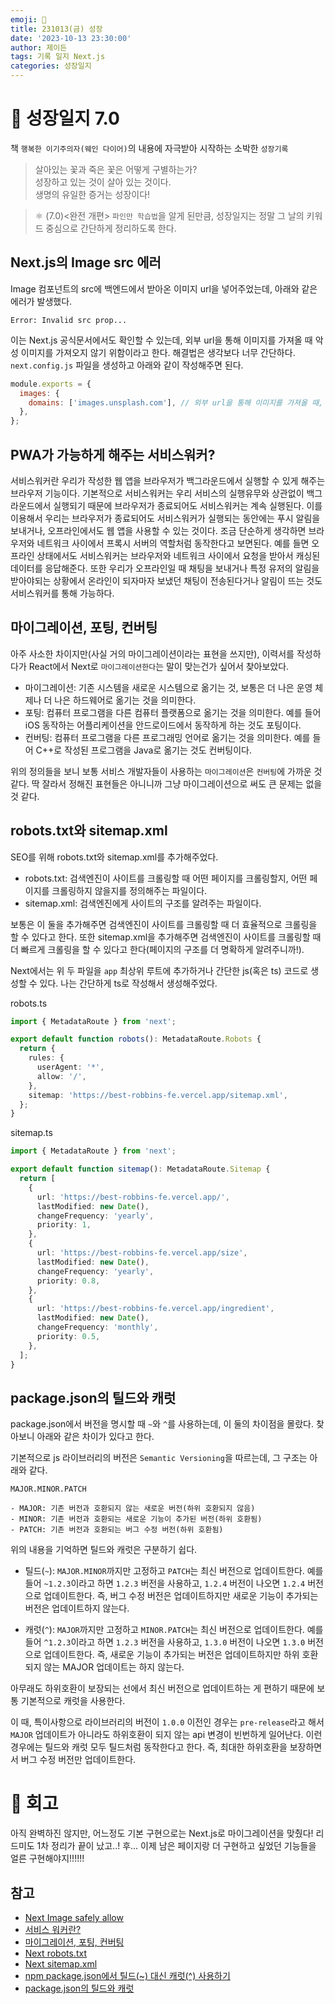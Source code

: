 ```yaml
---
emoji: 🌱
title: 231013(금) 성장
date: '2023-10-13 23:30:00'
author: 제이든
tags: 기록 일지 Next.js
categories: 성장일지
---
```


# 🚤 성장일지 7.0

책 `행복한 이기주의자(웨인 다이어)`의 내용에 자극받아 시작하는 소박한 `성장기록`

> 살아있는 꽃과 죽은 꽃은 어떻게 구별하는가?<br/>
> 성장하고 있는 것이 살아 있는 것이다.<br/>
> 생명의 유일한 증거는 성장이다!

> ⚛ (7.0)<완전 개편> `파인만 학습법`을 알게 된만큼, 성장일지는 정말 그 날의 키워드 중심으로 간단하게 정리하도록 한다.

## Next.js의 Image src 에러

Image 컴포넌트의 src에 백엔드에서 받아온 이미지 url을 넣어주었는데, 아래와 같은 에러가 발생했다.

```
Error: Invalid src prop...
```

이는 Next.js 공식문서에서도 확인할 수 있는데, 외부 url을 통해 이미지를 가져올 때 악성 이미지를 가져오지 않기 위함이라고 한다. 해결법은 생각보다 너무 간단하다. `next.config.js` 파일을 생성하고 아래와 같이 작성해주면 된다.

```js
module.exports = {
  images: {
    domains: ['images.unsplash.com'], // 외부 url을 통해 이미지를 가져올 때, 허용할 도메인을 적어준다.
  },
};
```

## PWA가 가능하게 해주는 서비스워커?

서비스워커란 우리가 작성한 웹 앱을 브라우저가 백그라운드에서 실행할 수 있게 해주는 브라우저 기능이다. 기본적으로 서비스워커는 우리 서비스의 실행유무와 상관없이 백그라운드에서 실행되기 때문에 브라우저가 종료되어도 서비스워커는 계속 실행된다. 이를 이용해서 우리는 브라우저가 종료되어도 서비스워커가 실행되는 동안에는 푸시 알림을 보내거나, 오프라인에서도 웹 앱을 사용할 수 있는 것이다.
조금 단순하게 생각하면 브라우저와 네트워크 사이에서 프록시 서버의 역할처럼 동작한다고 보면된다. 예를 들면 오프라인 상태에서도 서비스워커는 브라우저와 네트워크 사이에서 요청을 받아서 캐싱된 데이터를 응답해준다. 또한 우리가 오프라인일 때 채팅을 보내거나 특정 유저의 알림을 받아야되는 상황에서 온라인이 되자마자 보냈던 채팅이 전송된다거나 알림이 뜨는 것도 서비스워커를 통해 가능하다.

## 마이그레이션, 포팅, 컨버팅

아주 사소한 차이지만(사실 거의 마이그레이션이라는 표현을 쓰지만), 이력서를 작성하다가 React에서 Next로 `마이그레이션한다`는 말이 맞는건가 싶어서 찾아보았다.

- 마이그레이션: 기존 시스템을 새로운 시스템으로 옮기는 것, 보통은 더 나은 운영 체제나 더 나은 하드웨어로 옮기는 것을 의미한다.
- 포팅: 컴퓨터 프로그램을 다른 컴퓨터 플랫폼으로 옮기는 것을 의미한다. 예를 들어 iOS 동작하는 어플리케이션을 안드로이드에서 동작하게 하는 것도 포팅이다.
- 컨버팅: 컴퓨터 프로그램을 다른 프로그래밍 언어로 옮기는 것을 의미한다. 예를 들어 C++로 작성된 프로그램을 Java로 옮기는 것도 컨버팅이다.

위의 정의들을 보니 보통 서비스 개발자들이 사용하는 `마이그레이션`은 `컨버팅`에 가까운 것 같다. 딱 잘라서 정해진 표현들은 아니니까 그냥 마이그레이션으로 써도 큰 문제는 없을 것 같다.

## robots.txt와 sitemap.xml

SEO를 위해 robots.txt와 sitemap.xml를 추가해주었다.

- robots.txt: 검색엔진이 사이트를 크롤링할 때 어떤 페이지를 크롤링할지, 어떤 페이지를 크롤링하지 않을지를 정의해주는 파일이다.
- sitemap.xml: 검색엔진에게 사이트의 구조를 알려주는 파일이다.

보통은 이 둘을 추가해주면 검색엔진이 사이트를 크롤링할 때 더 효율적으로 크롤링을 할 수 있다고 한다. 또한 sitemap.xml을 추가해주면 검색엔진이 사이트를 크롤링할 때 더 빠르게 크롤링을 할 수 있다고 한다(페이지의 구조를 더 명확하게 알려주니까!).

Next에서는 위 두 파일을 `app` 최상위 루트에 추가하거나 간단한 js(혹은 ts) 코드로 생성할 수 있다. 나는 간단하게 ts로 작성해서 생성해주었다.

robots.ts

```ts
import { MetadataRoute } from 'next';

export default function robots(): MetadataRoute.Robots {
  return {
    rules: {
      userAgent: '*',
      allow: '/',
    },
    sitemap: 'https://best-robbins-fe.vercel.app/sitemap.xml',
  };
}
```

sitemap.ts

```ts
import { MetadataRoute } from 'next';

export default function sitemap(): MetadataRoute.Sitemap {
  return [
    {
      url: 'https://best-robbins-fe.vercel.app/',
      lastModified: new Date(),
      changeFrequency: 'yearly',
      priority: 1,
    },
    {
      url: 'https://best-robbins-fe.vercel.app/size',
      lastModified: new Date(),
      changeFrequency: 'yearly',
      priority: 0.8,
    },
    {
      url: 'https://best-robbins-fe.vercel.app/ingredient',
      lastModified: new Date(),
      changeFrequency: 'monthly',
      priority: 0.5,
    },
  ];
}
```

## package.json의 틸드와 캐럿

package.json에서 버전을 명시할 때 `~`와 `^`를 사용하는데, 이 둘의 차이점을 몰랐다. 찾아보니 아래와 같은 차이가 있다고 한다.

기본적으로 js 라이브러리의 버전은 `Semantic Versioning`을 따르는데, 그 구조는 아래와 같다.

```
MAJOR.MINOR.PATCH

- MAJOR: 기존 버전과 호환되지 않는 새로운 버전(하위 호환되지 않음)
- MINOR: 기존 버전과 호환되는 새로운 기능이 추가된 버전(하위 호환됨)
- PATCH: 기존 버전과 호환되는 버그 수정 버전(하위 호환됨)
```

위의 내용을 기억하면 틸드와 캐럿은 구분하기 쉽다.

- 틸드(`~`): `MAJOR.MINOR`까지만 고정하고 `PATCH`는 최신 버전으로 업데이트한다. 예를 들어 `~1.2.3`이라고 하면 `1.2.3` 버전을 사용하고, `1.2.4` 버전이 나오면 `1.2.4` 버전으로 업데이트한다. 즉, 버그 수정 버전은 업데이트하지만 새로운 기능이 추가되는 버전은 업데이트하지 않는다.

- 캐럿(`^`): `MAJOR`까지만 고정하고 `MINOR.PATCH`는 최신 버전으로 업데이트한다. 예를 들어 `^1.2.3`이라고 하면 `1.2.3` 버전을 사용하고, `1.3.0` 버전이 나오면 `1.3.0` 버전으로 업데이트한다. 즉, 새로운 기능이 추가되는 버전은 업데이트하지만 하위 호환되지 않는 MAJOR 업데이트는 하지 않는다.

아무래도 하위호환이 보장되는 선에서 최신 버전으로 업데이트하는 게 편하기 때문에 보통 기본적으로 캐럿을 사용한다.

이 때, 특이사항으로 라이브러리의 버전이 `1.0.0` 이전인 경우는 `pre-release`라고 해서 `MAJOR` 업데이트가 아니라도 하위호환이 되지 않는 api 변경이 빈번하게 일어난다. 이런 경우에는 틸드와 캐럿 모두 틸드처럼 동작한다고 한다. 즉, 최대한 하위호환을 보장하면서 버그 수정 버전만 업데이트한다.

# 📝 회고

아직 완벽하진 않지만, 어느정도 기본 구현으로는 Next.js로 마이그레이션을 맞췄다! 리드미도 1차 정리가 끝이 났고..! 후... 이제 남은 페이지랑 더 구현하고 싶었던 기능들을 얼른 구현해야지!!!!!!

## 참고

- [Next Image safely allow](https://nextjs.org/docs/app/building-your-application/optimizing/images#remote-images)
- [서비스 워커란?](https://so-so.dev/web/service-worker/)
- [마이그레이션, 포팅, 컨버팅](https://freemoa-blog.com/940)
- [Next robots.txt](https://nextjs.org/docs/app/api-reference/file-conventions/metadata)
- [Next sitemap.xml](https://nextjs.org/docs/app/api-reference/file-conventions/metadata/sitemap)
- [npm package.json에서 틸드(~) 대신 캐럿(^) 사용하기](https://blog.outsider.ne.kr/1041)
- [package.json의 틸드와 캐럿](https://umanking.github.io/2022/05/05/npm-version-tilde-caret/)

```toc

```
